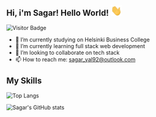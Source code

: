 ## Hi, i'm Sagar! Hello World!  <img src="https://github.com/sagar-aryal/sagar-aryal/blob/master/Images/Hi.gif" width="29px">
![Visitor Badge](https://visitor-badge.laobi.icu/badge?page_id=sagar-aryal)

- 🔭 I’m currently studying on Helsinki Business College
- 🌱 I’m currently learning full stack web development
- 👯 I’m looking to collaborate on tech stack
- 📫 How to reach me: sagar_yal92@outlook.com

## My Skills

![Top Langs ](https://github-readme-stats.vercel.app/api/top-langs/?username=sagar-aryal&hide=TeX&layout=compact&theme=dark&title_color=2d81e2&text_color=fff)

![Sagar's GitHub stats](https://github-readme-stats.vercel.app/api?username=sagar-aryal&show_icons=true&theme=dark&title_color=2d81e2&text_color=fff&icon_color=ffff00)
